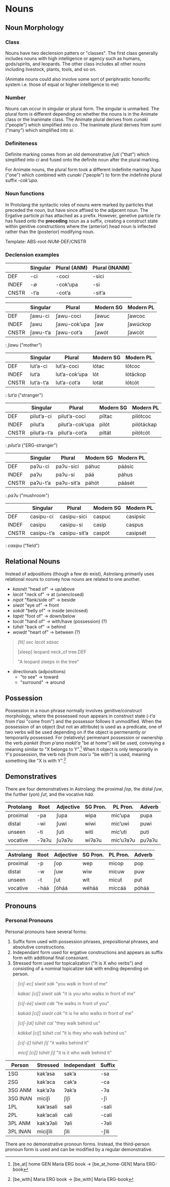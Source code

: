 # Nouns

## Noun Morphology

### Class

Nouns have two declension patters or "classes".  The first class generally includes nouns with high intelligence or agency such as humans, gods/spirits, and leopards.  The other class includes all other nouns including livestock, plants, tools, and so on.

(Animate nouns could also involve some sort of periphrastic honorific system i.e. those of equal or higher intelligence to me)

### Number

Nouns can occur in singular or plural form.  The singular is unmarked.  The plural form is different depending on whether the nouns is in the Animate class or the Inanimate class.  The Animate plural derives from *cunaki* ("people") which simplified into *co*.  The Inanimate plural derives from *sumi* ("many") which simplified into *si*.

### Definiteness

Definite marking comes from an old demonstrative *ʃuti* ("that") which simplified into *ci* and fused onto the definite noun after the plural marking.

For Animate nouns, the plural form took a different indefinite marking *ʔupa* ("one") which combined with *cunaki* ("people") to form the indefinite plural suffix *-cokʼupa*.

### Noun functions

In Protolang the syntactic roles of nouns were marked by particles that preceded the noun, but have since affixed to the adjacent noun.  The Ergative particle *pi* has attached as a prefix. However, genetive particle *tʼa* has fused onto the **preceding** noun as a suffix, creating a construct state within genitive constructions where the (anterior) head noun is inflected rather than the (posterior) modifying noun.

Template: ABS-root-NUM-DEF/CNSTR

### Declension examples

|       | Singular | Plural (ANM) | Plural (INANM) |
| ---   | ---      | ---          | ---            |
| DEF   | -ci      | -coci        | -sici          |
| INDEF | -∅       | -cokʼupa     | -si            |
| CNSTR | -tʼa     | -cotʼa       | -sitʼa         |

|       | Singular | Plural       | Modern SG | Modern PL |
| ---   | ---      | ---          | ---       | ---       |
| DEF   | ʃawu-ci  | ʃawu-coci    | ʃawuc     | ʃawcoc    |
| INDEF | ʃawu     | ʃawu-cokʼupa | ʃaw       | ʃawúckop  |
| CNSTR | ʃawu-tʼa | ʃawu-cotʼa   | ʃawót     | ʃawcót    |
: *ʃawu* ("mother")

|       | Singular  | Plural        | Modern SG | Modern PL |
| ---   | ---       | ---           | ---       | ---       |
| DEF   | lutʼa-ci  | lutʼa-coci    | lótac     | lótcoc    |
| INDEF | lutʼa     | lutʼa-cokʼupa | lót       | lótáckop  |
| CNSTR | lutʼa-tʼa | lutʼa-cotʼa   | lotát     | lótcót    |
: *lutʼa* ("stranger")

|       | Singular    | Plural          | Modern SG | Modern PL  |
| ---   | ---         | ---             | ---       | ---        |
| DEF   | pilutʼa-ci  | pilutʼa-coci    | píltac    | pilótcoc   |
| INDEF | pilutʼa     | pilutʼa-cokʼupa | pilót     | pilótáckap |
| CNSTR | pilutʼa-tʼa | pilutʼa-cotʼa   | piltát    | pilótcót   |
: *pilutʼa* ("ERG-stranger")

|       | Singular | Plural     | Modern SG | Modern PL |
| ---   | ---      | ---        | ---       | ---       |
| DEF   | paʔu-ci  | paʔu-sici  | páhuc     | páásic    |
| INDEF | paʔu     | paʔu-si    | páá       | páhus     |
| CNSTR | paʔu-tʼa | paʔu-sitʼa | páhót     | páásét    |
: *paʔu* ("mushroom")

|       | Singular   | Plural       | Modern SG | Modern PL |
| ---   | ---        | ---          | ---       | ---       |
| DEF   | casipu-ci  | casipu-sici  | caspuc    | casipsic  |
| INDEF | casipu     | casipu-si    | casip     | caspus    |
| CNSTR | casipu-tʼa | casipu-sitʼa | caspót    | casipsét  |
: *casipu* ("field")

## Relational Nouns

Instead of adpositions (though a few do exist), Astrolang primarily uses relational nouns to convey how nouns are related to one another.

- *kasnét* "head of" → up/above
- *lacót* "neck of" → at (unenclosed)
- *nipót* "flank/side of" → beside
- *siwót* "eye of" → front
- *sokát* "belly of" → inside (enclosed)
- *tapét* "foot of" → down/below
- *tocát* "hand of" → with/have (possession) (?)
- *túhét* "back of" → behind
- *wowát* "heart of" → between (?)

>*\[lit\] sec lacót sásac*
>
>\[sleep\] leopard neck_of tree.DEF
>
>"A leopard sleeps in the tree"

- directionals (adpositions)
    - "to see" → toward
    - "surround" → around

## Possession

Possession in a noun phrase normally involves genitive/construct morphology, where the possessed noun appears in construct state (*-tʼa* from *tʼasi* "come from") and the possessor follows it unmodified.  When the possession of an object (but not an attribute) is used as a predicate, one of two verbs will be used depending on if the object is permenantly or temporarily possessed.  For (relatively) permenant possession or ownership the verb *pankét* (from *pʼana makitʼa* "be at home") will be used, conveying a meaning similar to "X belongs to Y".[^bposs]  When it object is only temporarily in Y's possession, the verb *nás* (from *nasʼu* "be with") is used, meaning something like "X is with Y".[^hposs]

[^bposs]: \[be_at\] home GEN Maria ERG book → \[be_at_home-GEN\] Maria ERG-book

[^hposs]: \[be_with\] Maria ERG book → \[be_with\] Maria ERG-book

## Demonstratives

There are four demonstratives in Astrolang: the proximal *ʃop*, the distal *ʃuw*, the further (yon) *ʃut*, and the vocative *háá*.

| Protolang | Root  | Adjective | SG Pron. | PL Pron.  | Adverb |
| ---       | ---   | ---       | ---      | ---       | ---    |
| proximal  | -pa   | ʃupa      | wipa     | micʼupa   | pupa   |
| distal    | -wi   | ʃuwi      | wiwi     | micʼuwi   | puwi   |
| unseen    | -ti   | ʃuti      | witi     | micʼuti   | puti   |
| vocative  | -ʔaʔu | ʃuʔaʔu    | wiʔaʔu   | micʼuʔaʔu | puʔaʔu |

| Astrolang | Root  | Adjective | SG Pron. | PL Pron.  | Adverb |
| ---       | ---   | ---       | ---      | ---       | ---    |
| proximal  | -p    | ʃop       | wep      | micop     | pop    |
| distal    | -w    | ʃuw       | wiw      | micuw     | puw    |
| unseen    | -t    | ʃut       | wit      | micut     | put    |
| vocative  | -háá  | ʃóháá     | wéháá    | míccáá    | póháá  |

## Pronouns

### Personal Pronouns

Personal pronouns have several forms:

1. Suffix form used with possession phrases, prepositional phrases, and absolutive constructions.
1. Independant form used for ergative constructions and appears as suffix form with additional final consonant.
1. Stressed form used for topicalization ("It is X who verbs") and consisting of a nominal topicalizer *kák* with ending depending on person.

> *\[ciʃ-ec\] siwót sák* "you walk in front of me"
>
> *kákac \[ciʃ\] siwót sák* "it is you who walks in front of me"

> *\[ciʃ-éé\] siwót cák* "he walks in front of you"
>
> *kakáá \[ciʃ\] siwót cák* "it is he who walks in front of me"

> *\[cíʃ-ʃal\] túhét cal* "they walk behind us"
>
> *kákkal \[ciʃ\] túhét cal* "it is they who walk behind us"

> *\[cíʃ-iʃ\] túhét ʃiʃ* "it walks behind it"
>
> *miciʃ \[ciʃ\] túhét ʃiʃ* "it is it who walk behind it"

| Person   | Stressed  | Independant | Suffix |
| ---      | ---       | ---         | ---    |
| 1SG      | kakʼasa   | sakʼa       | -sa    |
| 2SG      | kakʼaca   | cakʼa       | -ca    |
| 3SG ANM  | kakʼaʔa   | ʔakʼa       | -ʔa    |
| 3SG INAN | miciʃi    | ʃiʃi        | -ʃi    |
| 1PL      | kakʼasali | sali        | -sali  |
| 2PL      | kakʼacali | cali        | -cali  |
| 3PL ANM  | kakʼaʔali | ʔali        | -ʔali  |
| 3PL INAN | miciʃili  | ʃili        | -ʃili  |

There are no demonstrative pronoun forms.  Instead, the third-person pronoun form is used and can be modified by a regular demonstrative.
